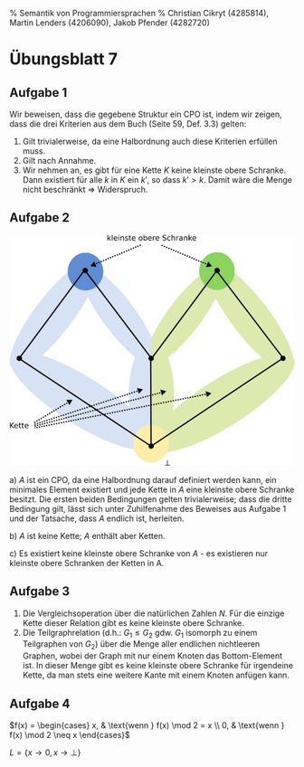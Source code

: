 % Semantik von Programmiersprachen
% Christian Cikryt (4285814), Martin Lenders (4206090), Jakob Pfender (4282720)

Übungsblatt 7
=============

Aufgabe 1
---------

Wir beweisen, dass die gegebene Struktur ein CPO ist, indem wir zeigen,
dass die drei Kriterien aus dem Buch (Seite 59, Def. 3.3) gelten:

1. Gilt trivialerweise, da eine Halbordnung auch diese Kriterien
   erfüllen muss.
2. Gilt nach Annahme.
3. Wir nehmen an, es gibt für eine Kette $K$ keine kleinste obere
   Schranke. Dann existiert für alle $k$ in $K$ ein $k'$, so dass $k' >
   k$. Damit wäre die Menge nicht beschränkt => Widerspruch.

Aufgabe 2
---------

![Menge A](cpoTask2.jpg "Menge A")

a) $A$ ist ein CPO, da eine Halbordnung darauf definiert werden kann,
ein minimales Element existiert und jede Kette in $A$ eine kleinste
obere Schranke besitzt. Die ersten beiden Bedingungen gelten
trivialerweise; dass die dritte Bedingung gilt, lässt sich unter
Zuhilfenahme des Beweises aus Aufgabe 1 und der Tatsache, dass $A$
endlich ist, herleiten.

b) $A$ ist keine Kette; $A$ enthält aber Ketten.

c) Es existiert keine kleinste obere Schranke von $A$ - es existieren
nur kleinste obere Schranken der Ketten in A.

Aufgabe 3
---------

1. Die Vergleichsoperation über die natürlichen Zahlen $N$. Für die
   einzige Kette dieser Relation gibt es keine kleinste obere Schranke.
2. Die Teilgraphrelation (d.h.: $G_1 \leq G_2$ gdw. $G_1$ isomorph zu
   einem Teilgraphen von $G_2$) über die Menge aller endlichen
   nichtleeren Graphen, wobei der Graph mit nur einem Knoten das
   Bottom-Element ist. In dieser Menge gibt es keine kleinste obere
   Schranke für irgendeine Kette, da man stets eine weitere Kante mit
   einem Knoten anfügen kann.

Aufgabe 4
---------

$f(x) = \begin{cases} x, & \text{wenn } f(x) \mod 2 = x \\ 0, &
\text{wenn } f(x) \mod 2 \neq x \end{cases}$

$L = \{ x \rightarrow 0, x \rightarrow \bot \}$
